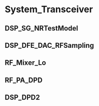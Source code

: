 # System_Transceiver
## DSP_SG_NRTestModel
## DSP_DFE_DAC_RFSampling
## RF_Mixer_Lo
## RF_PA_DPD
## DSP_DPD2
